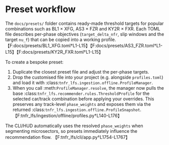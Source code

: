 # Preset workflow

The `docs/presets/` folder contains ready-made threshold targets for
popular combinations such as BL1 × XFG, AS3 × FZR and KY2R × FXR. Each
TOML file describes per-phase objectives (`target_delta_nfr`, slip
windows and the target `nu_f`) that can be copied into a working
profile. 【F:docs/presets/BL1_XFG.toml†L1-L15】【F:docs/presets/AS3_FZR.toml†L1-L15】【F:docs/presets/KY2R_FXR.toml†L1-L15】

To create a bespoke preset:

1. Duplicate the closest preset file and adjust the per-phase targets.
2. Drop the customised file into your project (e.g. alongside
   `profiles.toml`) and load it with :class:`tnfr_lfs.ingestion.offline.ProfileManager`.
3. When you call :meth:`ProfileManager.resolve`, the manager now pulls the
   base :class:`tnfr_lfs.recommender.rules.ThresholdProfile` for the
   selected car/track combination before applying your overrides. This
   preserves any track-level `phase_weights` and exposes them via the
   returned :class:`tnfr_lfs.ingestion.offline.ProfileSnapshot`. 【F:tnfr_lfs/ingestion/offline/profiles.py†L140-L176】

The CLI/HUD automatically uses the resolved `phase_weights` when
segmenting microsectors, so presets immediately influence the
recommendation flow. 【F:tnfr_lfs/cli/app.py†L1754-L1767】
